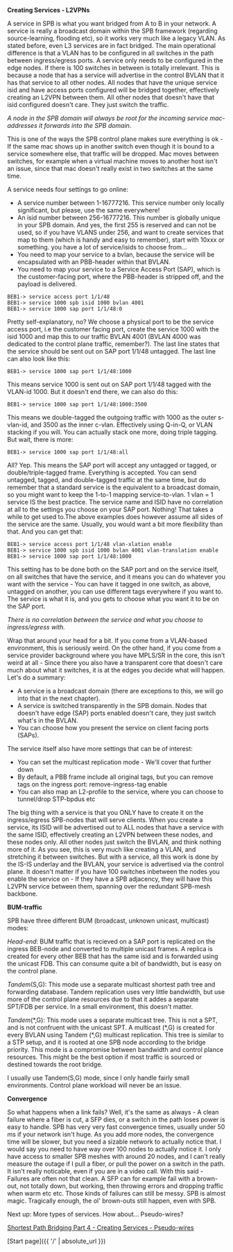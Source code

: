 **Creating Services - L2VPNs**

A service in SPB is what you want bridged from A to B in your network. A service is really a broadcast domain within the SPB framework (regarding source-learning, flooding etc), so it works very much like a legacy VLAN. As stated before, even L3 services are in fact bridged. The main operational difference is that a VLAN has to be configured in all switches in the path between ingress/egress ports. A service only needs to be configured in the edge nodes. If there is 100 switches in between is totally irrelevant. This is because a node that has a service will advertise in the control BVLAN that it has that service to all other nodes. All nodes that have the unique service isid and have access ports configured will be bridged together, effectively creating an L2VPN between them. All other nodes that doesn't have that isid configured doesn't care. They just switch the traffic.

*A node in the SPB domain will always be root for the incoming service mac-addresses it forwards into the SPB domain.* 

This is one of the ways the SPB control plane makes sure everything is ok - If the same mac shows up in another switch even though it is bound to a service somewhere else, that traffic will be dropped. Mac moves between switches, for example when a virtual machine moves to another host isn't an issue, since that mac doesn't really exist in two switches at the same time.

A service needs four settings to go online:
* A service number between 1-16777216. This service number only locally significant, but please, use the same everywhere!
* An isid number between 256-16777216. This number is globally unique in your SPB domain. And yes, the first 255 is reserved and can not be used, so if you have VLANS under 256, and want to create services that map to them (which is handy and easy to remember), start with 10xxx or something. you have a lot of service/isids to choose from...
* You need to map your service to a bvlan, because the service will be encapsulated with an PBB-header within that BVLAN.
* You need to map your service to a Service Access Port (SAP), which is the customer-facing port, where the PBB-header is stripped off, and the payload is delivered.

```
BEB1-> service access port 1/1/48
BEB1-> service 1000 spb isid 1000 bvlan 4001
BEB1-> service 1000 sap port 1/1/48:0
```
Pretty self-explanatory, no? We choose a physical port to be the service access port, i.e the customer facing port, create the service 1000 with the isid 1000 and map this to our traffic BVLAN 4001 (BVLAN 4000 was dedicated to the control plane traffic, remember?). The last line states that the service should be sent out on SAP port 1/1/48 untagged.
The last line can also look like this:

```
BEB1-> service 1000 sap port 1/1/48:1000
```

This means service 1000 is sent out on SAP port 1/1/48 tagged with the VLAN-id 1000. But it doesn't end there, we can also do this:

```
BEB1-> service 1000 sap port 1/1/48:1000:3500
```

This means we double-tagged the outgoing traffic with 1000 as the outer s-vlan-id, and 3500 as the inner c-vlan. Effectively using Q-in-Q, or VLAN stacking if you will. You can actually stack one more, doing triple tagging. But wait, there is more:

```
BEB1-> service 1000 sap port 1/1/48:all
```
All? Yep. This means the SAP port will accept any untagged or tagged, or double/triple-tagged frame. Everything is accepted. You can send untagged, tagged, and double-tagged traffic at the same time, but do remember that a standard service is the equivalent to a broadcast domain, so you might want to keep the 1-to-1 mapping service-to-vlan. 1 vlan = 1 service IS the best practice. The service name and ISID have no correlation at all to the settings you choose on your SAP port. Nothing! That takes a while to get used to.The above examples does however assume all sides of the service are the same. Usually, you would want a bit more flexibility than that. And you can get that:

```
BEB1-> service access port 1/1/48 vlan-xlation enable
BEB1-> service 1000 spb isid 1000 bvlan 4001 vlan-translation enable
BEB1-> service 1000 sap port 1/1/48:1000 
```

This setting has to be done both on the SAP port and on the service itself, on all switches that have the service, and it means you can do whatever you want with the service - You can have it tagged in one switch, as above, untagged on another, you can use different tags everywhere if you want to. The service is what it is, and you gets to choose what you want it to be on the SAP port. 

*There is no correlation between the service and what you choose to ingress/egress with.* 

Wrap that around your head for a bit. If you come from a VLAN-based environment, this is seriously weird. On the other hand, if you come from a service provider background where you have MPLS/SR in the core, this isn't weird at all - Since there you also have a transparent core that doesn't care much about what it switches, it is at the edges you decide what will happen.
Let's do a summary:

* A service is a broadcast domain (there are exceptions to this, we will go into that in the next chapter).
* A service is switched transparently in the SPB domain. Nodes that doesn't have edge (SAP) ports enabled doesn't care, they just switch what's in the BVLAN.
* You can choose how you present the service on client facing ports (SAPs).

The service itself also have more settings that can be of interest:

* You can set the multicast replication mode - We'll cover that further down
* By default, a PBB frame include all original tags, but you can remove tags on the ingress port: remove-ingress-tag enable
* You can also map an L2-profile to the service, where you can choose to tunnel/drop STP-bpdus etc

The big thing with a service is that you ONLY have to create it on the ingress/egress SPB-nodes that will serve clients. When you create a service, its ISID will be advertised out to ALL nodes that have a service with the same ISID, effectively creating an L2VPN between these nodes, and these nodes only. All other nodes just switch the BVLAN, and think nothing more of it. As you see, this is very much like creating a VLAN, and stretching it between switches. But with a service, all this work is done by the IS-IS underlay and the BVLAN, your service is advertised via the control plane. It doesn't matter if you have 100 switches inbetween the nodes you enable the service on - If they have a SPB adjacency, they will have this L2VPN service between them, spanning over the redundant SPB-mesh backbone.

**BUM-traffic**

SPB have three different BUM (broadcast, unknown unicast, multicast) modes:

*Head-end*: BUM traffic that is recieved on a SAP port is replicated on the ingress BEB-node and converted to multiple unicast frames. A replica is created for every other BEB that has the same isid and is forwarded using the unicast FDB.
This can consume quite a bit of bandwidth, but is easy on the control plane.

*Tandem*(S,G): This mode use a separate multicast shortest path tree and forwarding database. Tandem replication uses very little bandwidth, but use more of the control plane resources due to that it addes a separate SPT/FDB per service. In a small environment, this doesn't matter.

*Tandem*(\*,G): This mode uses a separate multicast tree. This is not a SPT, and is not confruent with the unicast SPT. A multicast (\*,G) is created for every BVLAN using Tandem (\*,G) multicast replication. This tree is similar to a STP setup, and it is rooted at one SPB node according to the bridge priority. This mode is a compromise between bandwidth and control plance resources. This might be the best option if most traffic is sourced or destined towards the root bridge.

I usually use Tandem(S,G) mode, since I only handle fairly small environments. Control plane workload will never be an issue.

**Convergence**

So what happens when a link fails? Well, it's the same as always - A clean failure where a fiber is cut, a SFP dies, or a switch in the path loses power is easy to handle. SPB has very very fast convergence times, usually under 50 ms if your network isn't huge. As you add more nodes, the convergence time will be slower, but you need a sizable network to actually notice that. I would say you need to have way over 100 nodes to actually notice it. I only have access to smaller SPB meshes with around 20 nodes, and I can't really measure the outage if I pull a fiber, or pull the power on a switch in the path. It isn't really noticable, even if you are in a video call. With this said - Failures are often not that clean. A SFP can for example fail with a brown-out, not totally down, but working, then throwing errors and dropping traffic when warm etc etc. Those kinds of failures can still be messy. SPB is almost magic. Tragically enough, the ol' brown-outs still happen, even with SPB.

Next up: More types of services. How about... Pseudo-wires?

[Shortest Path Bridging Part 4 - Creating Services - Pseudo-wires](https://networkundertaker.com/2023/04/12/Shortest-Path-Bridging-part-4.html)

[Start page]({{ '/' | absolute_url }})
